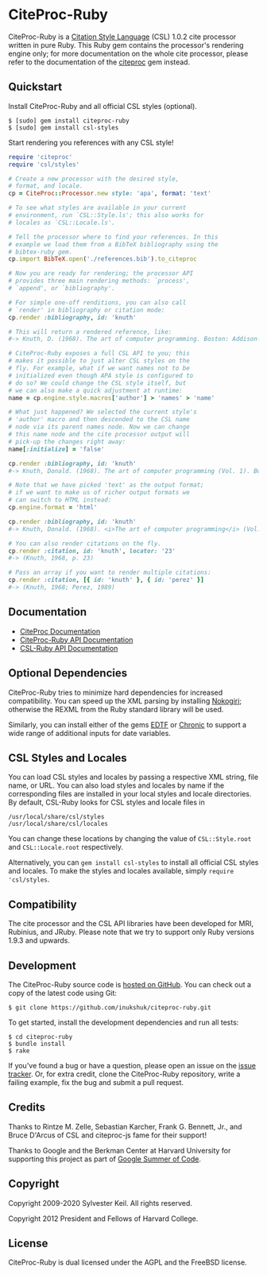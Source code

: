 CiteProc-Ruby
=============
CiteProc-Ruby is a [Citation Style Language](http://citationstyles.org/) (CSL)
1.0.2 cite processor written in pure Ruby. This Ruby gem contains the
processor's rendering engine only; for more documentation on the whole
cite processor, please refer to the documentation of the
[citeproc](https://rubygems.org/gems/citeproc) gem instead.

Quickstart
----------
Install CiteProc-Ruby and all official CSL styles (optional).

    $ [sudo] gem install citeproc-ruby
    $ [sudo] gem install csl-styles

Start rendering you references with any CSL style!

```ruby
require 'citeproc'
require 'csl/styles'

# Create a new processor with the desired style,
# format, and locale.
cp = CiteProc::Processor.new style: 'apa', format: 'text'

# To see what styles are available in your current
# environment, run `CSL::Style.ls'; this also works for
# locales as `CSL::Locale.ls'.

# Tell the processor where to find your references. In this
# example we load them from a BibTeX bibliography using the
# bibtex-ruby gem.
cp.import BibTeX.open('./references.bib').to_citeproc

# Now you are ready for rendering; the processor API
# provides three main rendering methods: `process',
# `append', or `bibliography'.

# For simple one-off renditions, you can also call
# `render' in bibliography or citation mode:
cp.render :bibliography, id: 'knuth'

# This will return a rendered reference, like:
#-> Knuth, D. (1968). The art of computer programming. Boston: Addison-Wesley.

# CiteProc-Ruby exposes a full CSL API to you; this
# makes it possible to just alter CSL styles on the
# fly. For example, what if we want names not to be
# initialized even though APA style is configured to
# do so? We could change the CSL style itself, but
# we can also make a quick adjustment at runtime:
name = cp.engine.style.macros['author'] > 'names' > 'name'

# What just happened? We selected the current style's
# 'author' macro and then descended to the CSL name
# node via its parent names node. Now we can change
# this name node and the cite processor output will
# pick-up the changes right away:
name[:initialize] = 'false'

cp.render :bibliography, id: 'knuth'
#-> Knuth, Donald. (1968). The art of computer programming (Vol. 1). Boston: Addison-Wesley.

# Note that we have picked 'text' as the output format;
# if we want to make us of richer output formats we
# can switch to HTML instead:
cp.engine.format = 'html'

cp.render :bibliography, id: 'knuth'
#-> Knuth, Donald. (1968). <i>The art of computer programming</i> (Vol. 1). Boston: Addison-Wesley.

# You can also render citations on the fly.
cp.render :citation, id: 'knuth', locator: '23'
#-> (Knuth, 1968, p. 23)

# Pass an array if you want to render multiple citations:
cp.render :citation, [{ id: 'knuth' }, { id: 'perez' }]
#-> (Knuth, 1968; Perez, 1989)
```

Documentation
-------------
* [CiteProc Documentation](http://rubydoc.info/gems/citeproc/)
* [CiteProc-Ruby API Documentation](http://rubydoc.info/gems/citeproc-ruby/)
* [CSL-Ruby API Documentation](http://rubydoc.info/gems/csl/)

Optional Dependencies
---------------------
CiteProc-Ruby tries to minimize hard dependencies for increased compatibility.
You can speed up the XML parsing by installing
[Nokogiri](https://rubygems.org/gems/nokogiri); otherwise the REXML from the
Ruby standard library will be used.

Similarly, you can install either of the gems
[EDTF](https://rubygems.org/gems/edtf) or
[Chronic](https://rubygems.org/gems/chronic) to support a wide range of
additional inputs for date variables.

CSL Styles and Locales
----------------------
You can load CSL styles and locales by passing a respective XML string, file
name, or URL. You can also load styles and locales by name if the
corresponding files are installed in your local styles and locale directories.
By default, CSL-Ruby looks for CSL styles and locale files in

    /usr/local/share/csl/styles
    /usr/local/share/csl/locales

You can change these locations by changing the value of `CSL::Style.root` and
`CSL::Locale.root` respectively.

Alternatively, you can `gem install csl-styles` to install all official CSL
styles and locales. To make the styles and locales available, simply
`require 'csl/styles`.

Compatibility
-------------
The cite processor and the CSL API libraries have been developed for MRI,
Rubinius, and JRuby. Please note that we try to support only Ruby versions
1.9.3 and upwards.

Development
-----------
The CiteProc-Ruby source code is
[hosted on GitHub](https://github.com/inukshuk/citeproc-ruby).
You can check out a copy of the latest code using Git:

    $ git clone https://github.com/inukshuk/citeproc-ruby.git

To get started, install the development dependencies and run all tests:

    $ cd citeproc-ruby
    $ bundle install
    $ rake

If you've found a bug or have a question, please open an issue on the
[issue tracker](https://github.com/inukshuk/citeproc-ruby/issues).
Or, for extra credit, clone the CiteProc-Ruby repository, write a failing
example, fix the bug and submit a pull request.

Credits
-------
Thanks to Rintze M. Zelle, Sebastian Karcher, Frank G. Bennett, Jr.,
and Bruce D'Arcus of CSL and citeproc-js fame for their support!

Thanks to Google and the Berkman Center at Harvard University for supporting
this project as part of [Google Summer of Code](https://developers.google.com/open-source/soc/).

Copyright
---------
Copyright 2009-2020 Sylvester Keil. All rights reserved.

Copyright 2012 President and Fellows of Harvard College.

License
-------
CiteProc-Ruby is dual licensed under the AGPL and the FreeBSD license.

